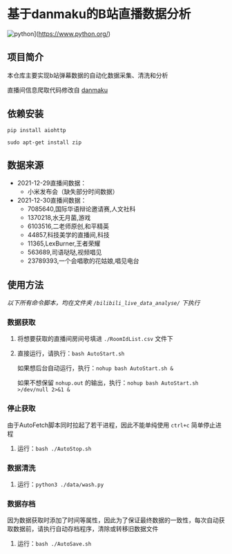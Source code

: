 # 基于danmaku的B站直播数据分析

![python](https://img.shields.io/badge/python-%3E=3.7-green.svg)](https://www.python.org/)

## 项目简介

本仓库主要实现b站弹幕数据的自动化数据采集、清洗和分析

直播间信息爬取代码修改自 [danmaku](https://github.com/THMonster/danmaku)

## 依赖安装

`pip install aiohttp`

`sudo apt-get install zip`

## 数据来源

- 2021-12-29直播间数据：
  - 小米发布会（缺失部分时间数据）
- 2021-12-30直播间数据：
  - 7085640,国际华语辩论邀请赛,人文社科
  - 1370218,水无月菌,游戏
  - 6103516,二老师原创,和平精英
  - 44857,科技美学的直播间,科技
  - 11365,LexBurner,王者荣耀
  - 563689,司语哒哒,视频唱见
  - 23789393,一个会唱歌的花姑娘,唱见电台

## 使用方法

_以下所有命令脚本，均在文件夹 `/bilibili_live_data_analyse/` 下执行_

### 数据获取

1. 将想要获取的直播间房间号填进 `./RoomIdList.csv` 文件下
2. 直接运行，请执行：`bash AutoStart.sh`

   如果想后台自动运行，执行：`nohup bash AutoStart.sh &`

   如果不想保留 `nohup.out` 的输出，执行：`nohup bash AutoStart.sh >/dev/null 2>&1 &`

### 停止获取

由于AutoFetch脚本同时拉起了若干进程，因此不能单纯使用  `ctrl+c` 简单停止进程

1. 运行：`bash ./AutoStop.sh`

### 数据清洗

1. 运行：`python3 ./data/wash.py`

### 数据存档

因为数据获取时添加了时间等属性，因此为了保证最终数据的一致性，每次自动获取数据前，请执行自动存档程序，清除或转移旧数据文件

1. 运行：`bash ./AutoSave.sh`
